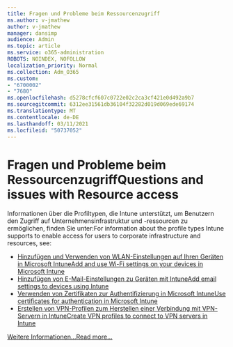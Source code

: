 ```yaml
---
title: Fragen und Probleme beim Ressourcenzugriff
ms.author: v-jmathew
author: v-jmathew
manager: dansimp
audience: Admin
ms.topic: article
ms.service: o365-administration
ROBOTS: NOINDEX, NOFOLLOW
localization_priority: Normal
ms.collection: Adm_O365
ms.custom:
- "6700002"
- "7680"
ms.openlocfilehash: d5278cfcf607c0722e02c2ca3cf421e0d492a9b7
ms.sourcegitcommit: 6312ee31561db36104f32282d019d069ede69174
ms.translationtype: MT
ms.contentlocale: de-DE
ms.lasthandoff: 03/11/2021
ms.locfileid: "50737052"
---
```

# <a name="questions-and-issues-with-resource-access"></a><span data-ttu-id="b0bf5-102">Fragen und Probleme beim Ressourcenzugriff</span><span class="sxs-lookup"><span data-stu-id="b0bf5-102">Questions and issues with Resource access</span></span>

<span data-ttu-id="b0bf5-103">Informationen über die Profiltypen, die Intune unterstützt, um Benutzern den Zugriff auf Unternehmensinfrastruktur und -ressourcen zu ermöglichen, finden Sie unter:</span><span class="sxs-lookup"><span data-stu-id="b0bf5-103">For information about the profile types Intune supports to enable access for users to corporate infrastructure and resources, see:</span></span>

- [<span data-ttu-id="b0bf5-104">Hinzufügen und Verwenden von WLAN-Einstellungen auf Ihren Geräten in Microsoft Intune</span><span class="sxs-lookup"><span data-stu-id="b0bf5-104">Add and use Wi-Fi settings on your devices in Microsoft Intune</span></span>](https://docs.microsoft.com/mem/intune/configuration/wi-fi-settings-configure)
- [<span data-ttu-id="b0bf5-105">Hinzufügen von E-Mail-Einstellungen zu Geräten mit Intune</span><span class="sxs-lookup"><span data-stu-id="b0bf5-105">Add email settings to devices using Intune</span></span>](https://docs.microsoft.com/mem/intune/configuration/email-settings-configure)
- [<span data-ttu-id="b0bf5-106">Verwenden von Zertifikaten zur Authentifizierung in Microsoft Intune</span><span class="sxs-lookup"><span data-stu-id="b0bf5-106">Use certificates for authentication in Microsoft Intune</span></span>](https://docs.microsoft.com/mem/intune/protect/certificates-configure)
- [<span data-ttu-id="b0bf5-107">Erstellen von VPN-Profilen zum Herstellen einer Verbindung mit VPN-Servern in Intune</span><span class="sxs-lookup"><span data-stu-id="b0bf5-107">Create VPN profiles to connect to VPN servers in Intune</span></span>](https://docs.microsoft.com/mem/intune/configuration/vpn-settings-configure)

[<span data-ttu-id="b0bf5-108">Weitere Informationen...</span><span class="sxs-lookup"><span data-stu-id="b0bf5-108">Read more...</span></span>](https://docs.microsoft.com/mem/intune/configuration/device-profile-troubleshoot)
